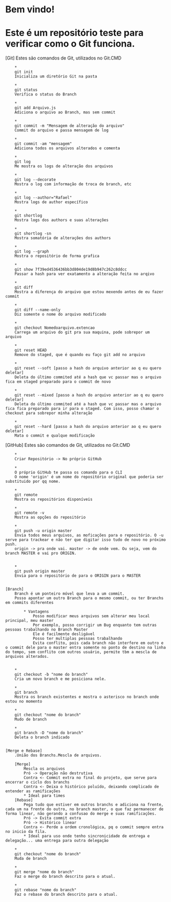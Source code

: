 Bem vindo!
==========
Este é um repositório teste para verificar como o  Git funciona.
==================================================================

[Git]
	Estes são comandos de Git, utilizados no Git.CMD

		*
		git init
		Inicializa um diretório Git na pasta
		
		*
		git status
		Verifica o status do Branch
		
		*
		git add Arquivo.js
		Adiciona o arquivo ao Branch, mas sem commit
		
		*
		git commit -m "Mensagem de alteração do arquivo"
		Commit do arquivo e passa mensagem de log
		
		*
		git commit -am "mensagem"
		Adiciona todos os arquivos alterados e comenta
		
		*
		git log
		Me mostra os logs de alteração dos arquivos		
		
		*
		git log --decorate
		Mostra o log com informação de troca de branch, etc
		
		*
		git log --author="Rafael"
		Mostra logs de author específico
		
		*
		git shortlog
		Mostra logs dos authors e suas alterações
		
		*
		git shortlog -sn
		Mostra somatória de alterações dos authors
		
		*
		git log --graph
		Mostra o repositório de forma grafica
		
		*
		git show 7f39ed4536436bb3d804de19d8b947c262c8ddcc
		Passar a hash para ver exatamento a alteração feita no arqivo
		
		*
		git diff
		Mostra a diferença do arquivo que estou mexendo antes de eu fazer commit
		
		*
		git diff --name-only
		Diz somente o nome do arquivo modificado
		
		*
		git checkout Nomedoarquivo.extencao
		Carrega um arquivo do git pra sua maquina, pode sobrepor um arquivo
		
		*
		git reset HEAD
		Remove do staged, que é quando eu faço git add no arquivo
		
		*
		git reset --soft [passo a hash do arquivo anterior ao q eu quero deletar]
		Deleta do último commited até a hash que vc passar mas o arquivo fica em staged preparado para o commit de novo
		
		*
		git reset --mixed [passo a hash do arquivo anterior ao q eu quero deletar]
		Deleta do último commited até a hash que vc passar mas o arquivo fica fica preparado para ir para o staged. Com isso, posso chamar o checkout para sobrepor minha alteração
		
		*
		git reset --hard [passo a hash do arquivo anterior ao q eu quero deletar]
		Mata o commit e qualque modificação
		
		
[GitHub]
	Estes são comandos de Git, utilizados no Git.CMD
	
		*
		Criar Repositório -> No próprio GitHub
		
		*
		O próprio GitHub te passa os comando para o CLI
		O nome 'origin' é um nome do repositório original que poderia ser substituido por qq nome.
		
		*
		git remote
		Mostra os repositórios disponíveis
		
		*
		git remote -v
		Mostra as opções do repositório
		
		*
		git push -u origin master
		Envia todos meus arquivos, as moficações para o repositório. O -u serve para trackear e não ter que digitar isso tudo de novo no próximo push. 
		origin -> pra onde vai. master -> de onde vem. Ou seja, vem do branch MASTER e vai pro ORIGIN.
		
		
		*
		git push origin master
		Envia para o repositório de para o ORIGIN para o MASTER
	
	
	[Branch]
		Branch é um ponteiro móvel que leva a um commit.
		Posso apontar um outro Branch para o mesmo commit, ou ter Branchs em commits diferentes
		
			* Vantagens
				Posso modificar meus arquivos sem alterar meu local principal, meu master
				Por exemplo, posso corrigir um Bug enquanto tem outras pessoas trabalhando no Branch Master
				Ele é facilmente desligável
				Posso ter multiplas pessoas trabalhando
				Evita conflito, pois cada branch não interfere em outro e o commit dele para o master entra somente no ponto de destino na linha do tempo, sem conflito com outros usuário, permite tbm a mescla de arquivos alterados.
				
				
		*
		git checkout -b "nome do branch"
		Cria um novo branch e me posiciona nele.
		
		*
		git branch
		Mostra os branch existentes e mostra o asterisco no branch onde estou no momento
		
		*
		git checkout "nome do branch"
		Mudo de branch
		
		*
		git branch -D "nome do branch"
		Deleta o branch indicado
		
	
	[Merge e Rebase]
		.União dos Branchs.Mescla de arquivos.
		
		[Merge]
			Mescla os arquivos
			Pró -> Operação não destrutiva
			Contra <- Commit extra no final do projeto, que serve para encerrar o ciclo dos branchs
			Contra <- Deixa o histórico poluído, deixando complicado de entender as ramificações
			* Ideal para times
		[Rebase]
			Pega tudo que estiver em outros branchs e adiciona na frente, cada um na frente do outro, no branch master, o que faz permanecer de forma linear, não gerando a confusao do merge e suas ramificações.
			Pró -> Evita commit extra
			Pró -> Histórico linear
			Contra <- Perde a ordem cronológica, pq o commit sempre entra no inicio da fila.
			* Ideal para uso onde tenho sincronicidade de entrega e delegação... uma entrega para outra delegação
		
		*
		git checkout "nome do branch"
		Muda de branch
		
		*
		git merge "nome do branch"
		Faz o merge do branch descrito para o atual.
		
		*
		git rebase "nome do branch"
		Faz o rebase do branch descrito para o atual.
		
			
			
			
		
		
				
	
